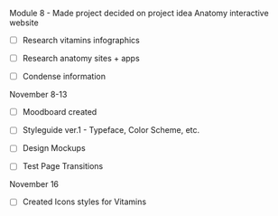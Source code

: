 Module 8 - Made project decided on project idea Anatomy interactive website

- [ ] Research vitamins infographics
- [ ] Research anatomy sites + apps
- [ ] Condense information


November 8-13

- [ ] Moodboard created
- [ ] Styleguide ver.1 - Typeface, Color Scheme, etc. 
- [ ] Design Mockups
- [ ] Test Page Transitions


November 16

- [ ] Created Icons styles for Vitamins
